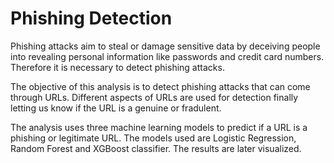 # Phishing Detection

Phishing attacks aim to steal or damage sensitive data by deceiving people into revealing personal information like passwords and credit card numbers. Therefore it is necessary to detect phishing attacks.

The objective of this analysis is to detect phishing attacks that can come through URLs. Different aspects of URLs are used for detection finally letting us know if the URL is a genuine or fradulent.

The analysis uses three machine learning models to predict if a URL is a phishing or legitimate URL. The models used are Logistic Regression, Random Forest and XGBoost classifier. The results are later visualized.

